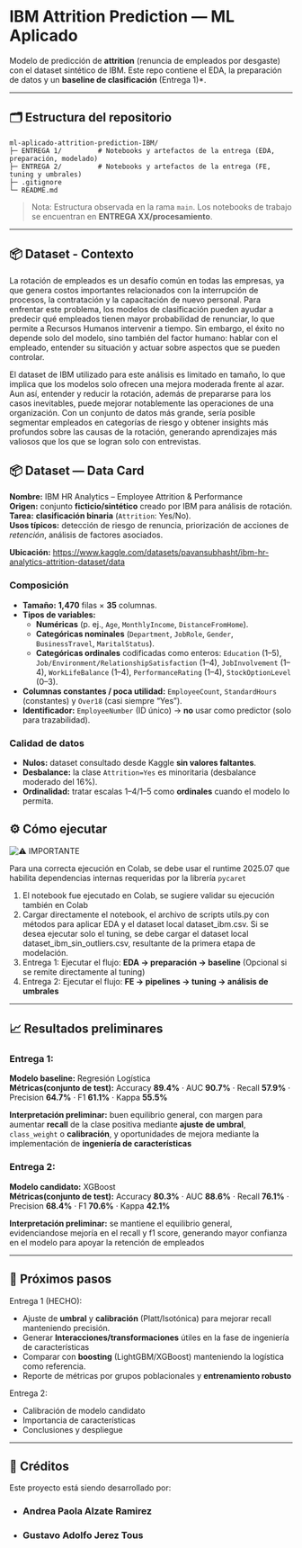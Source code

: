 # IBM Attrition Prediction — ML Aplicado

Modelo de predicción de **attrition** (renuncia de empleados por desgaste) con el dataset sintético de IBM. Este repo contiene el EDA, la preparación de datos y un **baseline de clasificación** (Entrega 1)*.

---

## 🗂️ Estructura del repositorio

```
ml-aplicado-attrition-prediction-IBM/
├─ ENTREGA 1/         # Notebooks y artefactos de la entrega (EDA, preparación, modelado)
├─ ENTREGA 2/         # Notebooks y artefactos de la entrega (FE, tuning y umbrales)
├─ .gitignore
└─ README.md
```

> Nota: Estructura observada en la rama `main`. Los notebooks de trabajo se encuentran en **ENTREGA XX/procesamiento**.

---

## 📦 Dataset - Contexto

La rotación de empleados es un desafío común en todas las empresas, ya que genera costos importantes relacionados con la interrupción de procesos, la contratación y la capacitación de nuevo personal. Para enfrentar este problema, los modelos de clasificación pueden ayudar a predecir qué empleados tienen mayor probabilidad de renunciar, lo que permite a Recursos Humanos intervenir a tiempo. Sin embargo, el éxito no depende solo del modelo, sino también del factor humano: hablar con el empleado, entender su situación y actuar sobre aspectos que se pueden controlar.

El dataset de IBM utilizado para este análisis es limitado en tamaño, lo que implica que los modelos solo ofrecen una mejora moderada frente al azar. Aun así, entender y reducir la rotación, además de prepararse para los casos inevitables, puede mejorar notablemente las operaciones de una organización. Con un conjunto de datos más grande, sería posible segmentar empleados en categorías de riesgo y obtener insights más profundos sobre las causas de la rotación, generando aprendizajes más valiosos que los que se logran solo con entrevistas.

## 📦 Dataset — Data Card

**Nombre:** IBM HR Analytics – Employee Attrition & Performance  
**Origen:** conjunto **ficticio/sintético** creado por IBM para análisis de rotación.  
**Tarea:** **clasificación binaria** (`Attrition`: Yes/No).  
**Usos típicos:** detección de riesgo de renuncia, priorización de acciones de *retención*, análisis de factores asociados.

**Ubicación:** https://www.kaggle.com/datasets/pavansubhasht/ibm-hr-analytics-attrition-dataset/data


### Composición
- **Tamaño:** **1,470** filas × **35** columnas.  
- **Tipos de variables:**
  - **Numéricas** (p. ej., `Age`, `MonthlyIncome`, `DistanceFromHome`).
  - **Categóricas nominales** (`Department`, `JobRole`, `Gender`, `BusinessTravel`, `MaritalStatus`).
  - **Categóricas ordinales** codificadas como enteros: `Education` (1–5), `Job/Environment/RelationshipSatisfaction` (1–4), `JobInvolvement` (1–4), `WorkLifeBalance` (1–4), `PerformanceRating` (1–4), `StockOptionLevel` (0–3).
- **Columnas constantes / poca utilidad:** `EmployeeCount`, `StandardHours` (constantes) y `Over18` (casi siempre “Yes”).
- **Identificador:** `EmployeeNumber` (ID único) → **no** usar como predictor (solo para trazabilidad).

### Calidad de datos
- **Nulos:** dataset consultado desde Kaggle **sin valores faltantes**.  
- **Desbalance:** la clase `Attrition=Yes` es minoritaria (desbalance moderado del 16%).  
- **Ordinalidad:** tratar escalas 1–4/1–5 como **ordinales** cuando el modelo lo permita.


## ⚙️ Cómo ejecutar

![⚠️ IMPORTANTE](https://img.shields.io/badge/%E2%9A%A0%EF%B8%8F-WARNING-red?style=for-the-badge) 

Para una correcta ejecución en Colab, se debe usar el runtime 2025.07 que habilita dependencias internas requeridas por la librería `pycaret`

1. El notebook fue ejecutado en Colab, se sugiere validar su ejecución también en Colab
2. Cargar directamente el notebook, el archivo de scripts utils.py con métodos para aplicar EDA y el dataset local dataset_ibm.csv. Si se desea ejecutar solo el tuning, se debe cargar el dataset local dataset_ibm_sin_outliers.csv, resultante de la primera etapa de modelación.
3. Entrega 1: Ejecutar el flujo: **EDA → preparación → baseline** (Opcional si se remite directamente al tuning)
4. Entrega 2: Ejecutar el flujo: **FE → pipelines → tuning → análisis de umbrales**

---

## 📈 Resultados preliminares

### Entrega 1:

**Modelo baseline:** Regresión Logística  
**Métricas(conjunto de test):** Accuracy **89.4%** · AUC **90.7%** · Recall **57.9%** · Precision **64.7%** · F1 **61.1%** · Kappa **55.5%** 

**Interpretación preliminar:** buen equilibrio general, con margen para aumentar **recall** de la clase positiva mediante **ajuste de umbral**, `class_weight` o **calibración**, y oportunidades de mejora mediante la implementación de **ingeniería de características**

### Entrega 2:
**Modelo candidato:** XGBoost  
**Métricas(conjunto de test):** Accuracy **80.3%** · AUC **88.6%** · Recall **76.1%** · Precision **68.4%** · F1 **70.6%** · Kappa **42.1%** 

**Interpretación preliminar:** se mantiene el equilibrio general, evidenciandose mejoría en el recall y f1 score, generando mayor confianza en el modelo para apoyar la retención de empleados

---

## 🚀 Próximos pasos

Entrega 1 (HECHO):
- Ajuste de **umbral** y **calibración** (Platt/Isotónica) para mejorar recall manteniendo precisión.  
- Generar **Interacciones/transformaciones** útiles en la fase de ingeniería de características
- Comparar con **boosting** (LightGBM/XGBoost) manteniendo la logística como referencia.  
- Reporte de métricas por grupos poblacionales y **entrenamiento robusto**

Entrega 2:
- Calibración de modelo candidato
- Importancia de características
- Conclusiones y despliegue

---

## 🤝 Créditos

Este proyecto está siendo desarrollado por:
- ### Andrea Paola Alzate Ramirez
- ### Gustavo Adolfo Jerez Tous
